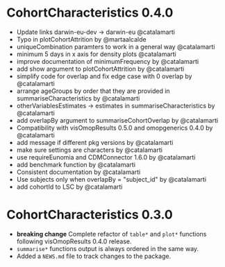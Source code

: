 # CohortCharacteristics 0.4.0

* Update links darwin-eu-dev -> darwin-eu @catalamarti
* Typo in plotCohortAttrition by @martaalcalde
* uniqueCombination paramters to work in a general way @catalamarti
* minimum 5 days in x axis for density plots @catalamarti
* improve documentation of minimumFrequency by @catalamarti
* add show argument to plotCohortAttrition by @catalamarti
* simplify code for overlap and fix edge case with 0 overlap by @catalamarti
* arrange ageGroups by order that they are provided in summariseCharacteristics by @catalamarti
* otherVariablesEstimates -> estimates in summariseCharacteristics by @catalamarti
* add overlapBy argument to summariseCohortOverlap by @catalamarti
* Compatibility with visOmopResults 0.5.0 and omopgenerics 0.4.0 by @catalamarti
* add message if different pkg versions by @catalamarti
* make sure settings are characters by @catalamarti
* use requireEunomia and CDMConnector 1.6.0 by @catalamarti
* add benchmark function by @catalamarti
* Consistent documentation by @catalamarti
* Use subjects only when overlapBy = "subject_id" by @catalamarti
* add cohortId to LSC by @catalamarti

# CohortCharacteristics 0.3.0

* **breaking change** Complete refactor of `table*` and `plot*` functions 
  following visOmopResults 0.4.0 release.
* `summarise*` functions output is always ordered in the same way.
* Added a `NEWS.md` file to track changes to the package.
